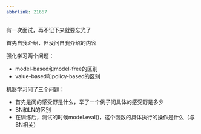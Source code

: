 ```yaml
---
abbrlink: 21667
---
```

有一次面试，再不记下来就要忘光了

首先自我介绍，但没问自我介绍的内容

强化学习两个问题：

* model-based和model-free的区别
* value-based和policy-based的区别

机器学习问了三个问题：

* 首先是问的感受野是什么，举了一个例子问具体的感受野是多少
* BN和LN的区别
* 在训练后，测试的时候model.eval()，这个函数的具体执行的操作是什么（与BN相关）